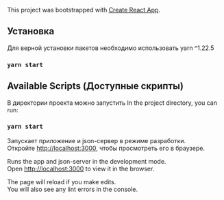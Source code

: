 This project was bootstrapped with [Create React App](https://github.com/facebook/create-react-app).
## Установка

Для верной установки пакетов необходимо использовать yarn ^1.22.5

### `yarn start`

## Available Scripts (Доступные скрипты)

В директории проекта можно запустить
In the project directory, you can run:

### `yarn start`

Запускает приложение и json-сервер в режиме разработки. <br />
Откройте [http://localhost:3000](http://localhost:3000), чтобы просмотреть его в браузере.

Runs the app and json-server in the development mode.<br />
Open [http://localhost:3000](http://localhost:3000) to view it in the browser.

The page will reload if you make edits.<br />
You will also see any lint errors in the console.
